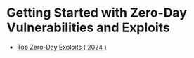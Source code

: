 # Getting Started with Zero-Day Vulnerabilities and Exploits

- [Top Zero-Day Exploits ( 2024 )](https://softwarelab.org/blog/zero-day-exploit-examples/)